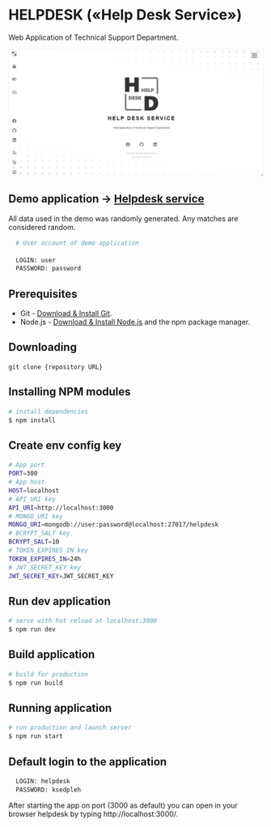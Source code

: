# HELPDESK («Help Desk Service»)

Web Application of Technical Support Department.

<img src="/static/img/social-preview.png">

## Demo application -> [Helpdesk service](https://helpdesk-service.herokuapp.com/)
All data used in the demo was randomly generated. Any matches are considered random.

```bash
  # User account of demo application

  LOGIN: user
  PASSWORD: password
```

## Prerequisites

- Git - [Download & Install Git](https://git-scm.com/downloads).
- Node.js - [Download & Install Node.js](https://nodejs.org/en/download/) and the npm package manager.

## Downloading

```
git clone {repository URL}
```

## Installing NPM modules

```bash
# install dependencies
$ npm install
```

## Create env config key

```bash
# App port
PORT=300
# App host
HOST=localhost
# API_URI key
API_URI=http://localhost:3000
# MONGO_URI key
MONGO_URI=mongodb://user:password@localhost:27017/helpdesk
# BCRYPT_SALT key
BCRYPT_SALT=10
# TOKEN_EXPIRES_IN key
TOKEN_EXPIRES_IN=24h
# JWT_SECRET_KEY key
JWT_SECRET_KEY=JWT_SECRET_KEY
```

## Run dev application

```bash
# serve with hot reload at localhost:3000
$ npm run dev
```

## Build application

```bash
# build for production
$ npm run build
```

## Running application

```bash
# run production and launch server
$ npm run start
```

## Default login to the application

```bash
  LOGIN: helpdesk
  PASSWORD: ksedpleh
```

After starting the app on port (3000 as default) you can open
in your browser helpdesk by typing http://localhost:3000/.

